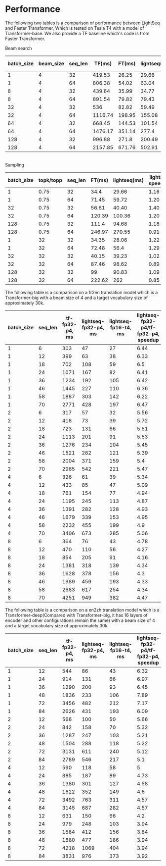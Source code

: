# Performance

The following two tables is a comparison of performance between LightSeq and Faster Transformer, Which is tested on Tesla T4 with a model of Transformer-base. We also provide a TF baseline which's code is from Faster Transformer.

Beam search

| batch_size | beam_size | seq_len | TF(ms)  | FT(ms) | lightseq(ms) | FT speedup | lightseq speedup |
| ---------- | --------- | ------- | ------- | ------ | ------------ | ---------- | ---------------- |
| 1          | 4         | 32      | 419.53  | 26.25  | 29.66        | 15.98      | 14.14            |
| 1          | 4         | 64      | 806.38  | 54.02  | 63.04        | 14.93      | 12.79            |
| 8          | 4         | 32      | 439.64  | 35.99  | 34.77        | 12.22      | 12.64            |
| 8          | 4         | 64      | 891.54  | 79.82  | 79.43        | 11.17      | 11.22            |
| 32         | 4         | 32      | 536     | 82.82  | 59.49        | 6.47       | 9.01             |
| 32         | 4         | 64      | 1116.74 | 198.95 | 155.08       | 5.61       | 7.20             |
| 64         | 4         | 32      | 668.45  | 144.53 | 101.54       | 4.62       | 6.58             |
| 64         | 4         | 64      | 1476.17 | 351.14 | 277.4        | 4.20       | 5.32             |
| 128        | 4         | 32      | 996.88  | 271.8  | 200.49       | 3.67       | 4.97             |
| 128        | 4         | 64      | 2157.85 | 671.76 | 502.91       | 3.21       | 4.29             |

<br>
Sampling

| batch_size | topk/topp | seq_len | FT(ms) | lightseq(ms) | lightseq speedup |
| ---------- | --------- | ------- | ------ | ------------ | ---------------- |
| 1          | 0.75      | 32      | 34.4   | 29.66        | 1.16             |
| 1          | 0.75      | 64      | 71.45  | 59.72        | 1.20             |
| 32         | 0.75      | 32      | 56.61  | 40.40        | 1.40             |
| 32         | 0.75      | 64      | 120.39 | 100.36       | 1.20             |
| 128        | 0.75      | 32      | 111.4  | 94.68        | 1.18             |
| 128        | 0.75      | 64      | 246.97 | 270.55       | 0.91             |
| 1          | 32        | 32      | 34.35  | 28.06        | 1.22             |
| 1          | 32        | 64      | 72.48  | 56.4         | 1.29             |
| 32         | 32        | 32      | 40.15  | 39.23        | 1.02             |
| 32         | 32        | 64      | 87.46  | 98.62        | 0.89             |
| 128        | 32        | 32      | 99     | 90.83        | 1.09             |
| 128        | 32        | 64      | 222.62 | 262          | 0.85             |

The following table is a comparison on a fr2en translation model which is a Transformer-big with a
beam size of 4 and a target vocabulary size of approximately 30k.

| batch_size | seq_len | tf-fp32-p4, ms | lightseq-fp32-p4, ms | lightseq-fp16-t4, ms | lightseq-fp32-p4/tf-fp32-p4, speedup | lightseq-fp16-t4/lightseq-fp32-p4, speedup | lightseq-fp16-t4/tf-fp32-p4, speedup |
| ---------- | ------- | -------------- | -------------------- | -------------------- | ------------------------------------ | ------------------------------------------ | ------------------------------------ |
| 1          | 6       | 303            | 47                   | 27                   | 6.44                                 | 1.74                                       | 11.22                                |
| 1          | 12      | 399            | 63                   | 38                   | 6.33                                 | 1.66                                       | 10.5                                 |
| 1          | 18      | 702            | 108                  | 59                   | 6.5                                  | 1.83                                       | 11.9                                 |
| 1          | 24      | 1071           | 167                  | 82                   | 6.41                                 | 2.04                                       | 13.06                                |
| 1          | 36      | 1234           | 192                  | 105                  | 6.42                                 | 1.83                                       | 11.75                                |
| 1          | 46      | 1445           | 227                  | 110                  | 6.36                                 | 2.06                                       | 13.14                                |
| 1          | 58      | 1887           | 303                  | 142                  | 6.22                                 | 2.13                                       | 13.29                                |
| 1          | 70      | 2771           | 428                  | 197                  | 6.47                                 | 2.17                                       | 14.07                                |
| 2          | 6       | 317            | 57                   | 32                   | 5.56                                 | 1.78                                       | 9.91                                 |
| 2          | 12      | 418            | 73                   | 39                   | 5.72                                 | 1.87                                       | 10.72                                |
| 2          | 18      | 723            | 131                  | 66                   | 5.51                                 | 1.98                                       | 10.95                                |
| 2          | 24      | 1113           | 201                  | 91                   | 5.53                                 | 2.21                                       | 12.23                                |
| 2          | 36      | 1276           | 234                  | 104                  | 5.45                                 | 2.25                                       | 12.27                                |
| 2          | 46      | 1521           | 282                  | 121                  | 5.39                                 | 2.33                                       | 12.57                                |
| 2          | 58      | 2004           | 371                  | 159                  | 5.4                                  | 2.33                                       | 12.6                                 |
| 2          | 70      | 2965           | 542                  | 221                  | 5.47                                 | 2.45                                       | 13.42                                |
| 4          | 6       | 326            | 61                   | 39                   | 5.34                                 | 1.56                                       | 8.36                                 |
| 4          | 12      | 433            | 85                   | 47                   | 5.09                                 | 1.81                                       | 9.21                                 |
| 4          | 18      | 761            | 154                  | 77                   | 4.94                                 | 2                                          | 9.88                                 |
| 4          | 24      | 1195           | 245                  | 113                  | 4.87                                 | 2.17                                       | 10.58                                |
| 4          | 36      | 1391           | 282                  | 128                  | 4.93                                 | 2.2                                        | 10.87                                |
| 4          | 46      | 1679           | 339                  | 153                  | 4.95                                 | 2.22                                       | 10.97                                |
| 4          | 58      | 2232           | 455                  | 199                  | 4.9                                  | 2.29                                       | 11.22                                |
| 4          | 70      | 3406           | 673                  | 285                  | 5.06                                 | 2.36                                       | 11.95                                |
| 8          | 6       | 364            | 76                   | 43                   | 4.78                                 | 1.77                                       | 8.47                                 |
| 8          | 12      | 470            | 110                  | 56                   | 4.27                                 | 1.96                                       | 8.39                                 |
| 8          | 18      | 854            | 205                  | 91                   | 4.16                                 | 2.25                                       | 9.38                                 |
| 8          | 24      | 1381           | 318                  | 139                  | 4.34                                 | 2.29                                       | 9.94                                 |
| 8          | 36      | 1628           | 378                  | 156                  | 4.3                                  | 2.42                                       | 10.44                                |
| 8          | 46      | 1989           | 459                  | 193                  | 4.33                                 | 2.38                                       | 10.31                                |
| 8          | 58      | 2683           | 617                  | 254                  | 4.34                                 | 2.43                                       | 10.56                                |
| 8          | 70      | 4251           | 949                  | 382                  | 4.47                                 | 2.48                                       | 11.13                                |

The following table is a comparison on a en2zh translation model which is a
Transformer-deep(Compared with Transformer-big, it has 16 layers of encoder and other configurations
remain the same) with a
beam size of 4 and a target vocabulary size of approximately 30k.

| batch_size | seq_len | tf-fp32-p4, ms | lightseq-fp32-p4, ms | lightseq-fp16-t4, ms | lightseq-fp32-p4/tf-fp32-p4, speedup | lightseq-fp16-t4/lightseq-fp32-p4, speedup | lightseq-fp16-t4/tf-fp32-p4, speedup |
| ---------- | ------- | -------------- | -------------------- | -------------------- | ------------------------------------ | ------------------------------------------ | ------------------------------------ |
| 1          | 12      | 544            | 86                   | 43                   | 6.32                                 | 2                                          | 12.65                                |
| 1          | 24      | 914            | 131                  | 66                   | 6.97                                 | 1.98                                       | 13.85                                |
| 1          | 36      | 1290           | 200                  | 93                   | 6.45                                 | 2.15                                       | 13.87                                |
| 1          | 48      | 1836           | 233                  | 106                  | 7.89                                 | 2.2                                        | 17.32                                |
| 1          | 72      | 3456           | 482                  | 212                  | 7.17                                 | 2.27                                       | 16.3                                 |
| 1          | 84      | 2626           | 431                  | 193                  | 6.09                                 | 2.23                                       | 13.61                                |
| 2          | 12      | 566            | 100                  | 50                   | 5.66                                 | 2                                          | 11.32                                |
| 2          | 24      | 842            | 158                  | 70                   | 5.32                                 | 2.26                                       | 12.03                                |
| 2          | 36      | 1287           | 247                  | 103                  | 5.21                                 | 2.4                                        | 12.5                                 |
| 2          | 48      | 1504           | 288                  | 118                  | 5.22                                 | 2.44                                       | 12.75                                |
| 2          | 72      | 3131           | 611                  | 240                  | 5.12                                 | 2.55                                       | 13.05                                |
| 2          | 84      | 2789           | 546                  | 217                  | 5.1                                  | 2.52                                       | 12.85                                |
| 4          | 12      | 590            | 118                  | 58                   | 5                                    | 2.03                                       | 10.17                                |
| 4          | 24      | 885            | 187                  | 89                   | 4.73                                 | 2.1                                        | 9.94                                 |
| 4          | 36      | 1380           | 301                  | 127                  | 4.58                                 | 2.37                                       | 10.87                                |
| 4          | 48      | 1622           | 352                  | 149                  | 4.6                                  | 2.36                                       | 10.89                                |
| 4          | 72      | 3492           | 763                  | 311                  | 4.57                                 | 2.45                                       | 11.23                                |
| 4          | 84      | 3145           | 687                  | 282                  | 4.57                                 | 2.44                                       | 11.15                                |
| 8          | 12      | 631            | 150                  | 66                   | 4.2                                  | 2.27                                       | 9.56                                 |
| 8          | 24      | 979            | 248                  | 103                  | 3.94                                 | 2.41                                       | 9.5                                  |
| 8          | 36      | 1584           | 412                  | 156                  | 3.84                                 | 2.64                                       | 10.15                                |
| 8          | 48      | 1880           | 477                  | 186                  | 3.94                                 | 2.56                                       | 10.11                                |
| 8          | 72      | 4218           | 1069                 | 404                  | 3.94                                 | 2.65                                       | 10.44                                |
| 8          | 84      | 3831           | 976                  | 373                  | 3.92                                 | 2.62                                       | 10.27                                |
